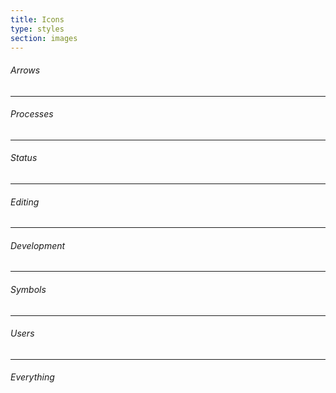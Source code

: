 ```yaml
---
title: Icons
type: styles
section: images
---
```


###### Arrows

<span class="icon icon-arrow-back" title="icon-arrow-back"></span>
<span class="icon icon-arrow-forward" title="icon-arrow-forward"></span>
<span class="icon icon-arrow-down" title="icon-arrow-down"></span>
<span class="icon icon-arrow-left" title="icon-arrow-left"></span>
<span class="icon icon-arrow-right" title="icon-arrow-right"></span>
<span class="icon icon-arrow-up" title="icon-arrow-up"></span>
<span class="icon icon-arrow-maximise" title="icon-arrow-maximise"></span>
<span class="icon icon-arrow-minimise" title="icon-arrow-minimise"></span>

---

###### Processes

<span class="icon icon-arrow-loop" title="icon-arrow-loop"></span>
<span class="icon icon-arrow-repeat" title="icon-arrow-repeat"></span>
<span class="icon icon-arrow-shuffle" title="icon-arrow-shuffle"></span>
<span class="icon icon-arrow-sync" title="icon-arrow-sync"></span>
<span class="icon icon-refresh" title="icon-refresh"></span>

---

###### Status

<span class="icon icon-media-fast-forward-outline" title="icon-media-fast-forward-outline"></span>
<span class="icon icon-media-fast-forward" title="icon-media-fast-forward"></span>
<span class="icon icon-media-pause-outline" title="icon-media-pause-outline"></span>
<span class="icon icon-media-pause" title="icon-media-pause"></span>
<span class="icon icon-media-play-outline" title="icon-media-play-outline"></span>
<span class="icon icon-media-play-reverse-outline" title="icon-media-play-reverse-outline"></span>
<span class="icon icon-media-play-reverse" title="icon-media-play-reverse"></span>
<span class="icon icon-media-play" title="icon-media-play"></span>
<span class="icon icon-media-record-outline" title="icon-media-record-outline"></span>
<span class="icon icon-media-record" title="icon-media-record"></span>
<span class="icon icon-media-rewind-outline" title="icon-media-rewind-outline"></span>
<span class="icon icon-media-rewind" title="icon-media-rewind"></span>
<span class="icon icon-media-stop-outline" title="icon-media-stop-outline"></span>
<span class="icon icon-media-stop" title="icon-media-stop"></span>

---

###### Editing

<span class="icon icon-attachment" title="icon-attachment"></span>
<span class="icon icon-keyboard" title="icon-keyboard"></span>
<span class="icon icon-link" title="icon-link"></span>
<span class="icon icon-folder-open" title="icon-folder-open"></span>
<span class="icon icon-folder" title="icon-folder"></span>
<span class="icon icon-document-add" title="icon-document-add"></span>
<span class="icon icon-document-delete" title="icon-document-delete"></span>
<span class="icon icon-document" title="icon-document"></span>
<span class="icon icon-lock-closed" title="icon-lock-closed"></span>
<span class="icon icon-lock-open" title="icon-lock-open"></span>
<span class="icon icon-mail" title="icon-mail"></span>
<span class="icon icon-message" title="icon-message"></span>
<span class="icon icon-pencil" title="icon-pencil"></span>
<span class="icon icon-filter" title="icon-filter"></span>
<span class="icon icon-flag" title="icon-flag"></span>
<span class="icon icon-tabs-outline" title="icon-tabs-outline"></span>
<span class="icon icon-trash" title="icon-trash"></span>
<span class="icon icon-cog" title="icon-cog"></span>
<span class="icon icon-spanner" title="icon-spanner"></span>
<span class="icon icon-pin" title="icon-pin"></span>

---

###### Development

<span class="icon icon-social-github" title="icon-social-github"></span>
<span class="icon icon-flow-children" title="icon-flow-children"></span>
<span class="icon icon-flow-merge" title="icon-flow-merge"></span>
<span class="icon icon-flow-parallel" title="icon-flow-parallel"></span>
<span class="icon icon-flow-switch" title="icon-flow-switch"></span>

---

###### Symbols

<span class="icon icon-eye" title="icon-eye"></span>
<span class="icon icon-flash" title="icon-flash"></span>
<span class="icon icon-home" title="icon-home"></span>
<span class="icon icon-infinity" title="icon-infinity"></span>
<span class="icon icon-key" title="icon-key"></span>
<span class="icon icon-location-arrow" title="icon-location-arrow"></span>
<span class="icon icon-point-of-interest" title="icon-point-of-interest"></span>
<span class="icon icon-power" title="icon-power"></span>
<span class="icon icon-delete-outline" title="icon-delete-outline"></span>
<span class="icon icon-delete" title="icon-delete"></span>
<span class="icon icon-eject" title="icon-eject"></span>
<span class="icon icon-cancel" title="icon-cancel"></span>
<span class="icon icon-times" title="icon-times"></span>
<span class="icon icon-calendar" title="icon-calendar"></span>
<span class="icon icon-chart-line" title="icon-chart-line"></span>
<span class="icon icon-chart-pie" title="icon-chart-pie"></span>
<span class="icon icon-cloud-storage" title="icon-cloud-storage"></span>
<span class="icon icon-credit-card" title="icon-credit-card"></span>
<span class="icon icon-database" title="icon-database"></span>


---

###### Users

<span class="icon icon-user-add" title="icon-user-add"></span>
<span class="icon icon-user-delete" title="icon-user-delete"></span>
<span class="icon icon-user" title="icon-user"></span>

---

###### Everything

<span class="icon icon-adjust-brightness"></span>
<span class="icon icon-adjust-contrast"></span>
<span class="icon icon-anchor-outline"></span>
<span class="icon icon-anchor"></span>
<span class="icon icon-archive"></span>
<span class="icon icon-arrow-back-outline"></span>
<span class="icon icon-arrow-back"></span>
<span class="icon icon-arrow-down-outline"></span>
<span class="icon icon-arrow-down-thick"></span>
<span class="icon icon-arrow-down"></span>
<span class="icon icon-arrow-forward-outline"></span>
<span class="icon icon-arrow-forward"></span>
<span class="icon icon-arrow-left-outline"></span>
<span class="icon icon-arrow-left-thick"></span>
<span class="icon icon-arrow-left"></span>
<span class="icon icon-arrow-loop-outline"></span>
<span class="icon icon-arrow-loop"></span>
<span class="icon icon-arrow-maximise-outline"></span>
<span class="icon icon-arrow-maximise"></span>
<span class="icon icon-arrow-minimise-outline"></span>
<span class="icon icon-arrow-minimise"></span>
<span class="icon icon-arrow-move-outline"></span>
<span class="icon icon-arrow-move"></span>
<span class="icon icon-arrow-repeat-outline"></span>
<span class="icon icon-arrow-repeat"></span>
<span class="icon icon-arrow-right-outline"></span>
<span class="icon icon-arrow-right-thick"></span>
<span class="icon icon-arrow-right"></span>
<span class="icon icon-arrow-shuffle"></span>
<span class="icon icon-arrow-sorted-down"></span>
<span class="icon icon-arrow-sorted-up"></span>
<span class="icon icon-arrow-sync-outline"></span>
<span class="icon icon-arrow-sync"></span>
<span class="icon icon-arrow-unsorted"></span>
<span class="icon icon-arrow-up-outline"></span>
<span class="icon icon-arrow-up-thick"></span>
<span class="icon icon-arrow-up"></span>
<span class="icon icon-at"></span>
<span class="icon icon-attachment-outline"></span>
<span class="icon icon-attachment"></span>
<span class="icon icon-backspace-outline"></span>
<span class="icon icon-backspace"></span>
<span class="icon icon-battery-charge"></span>
<span class="icon icon-battery-full"></span>
<span class="icon icon-battery-high"></span>
<span class="icon icon-battery-low"></span>
<span class="icon icon-battery-mid"></span>
<span class="icon icon-beaker"></span>
<span class="icon icon-beer"></span>
<span class="icon icon-bell"></span>
<span class="icon icon-book"></span>
<span class="icon icon-bookmark"></span>
<span class="icon icon-briefcase"></span>
<span class="icon icon-brush"></span>
<span class="icon icon-business-card"></span>
<span class="icon icon-calculator"></span>
<span class="icon icon-calendar-outline"></span>
<span class="icon icon-calendar"></span>
<span class="icon icon-camera-outline"></span>
<span class="icon icon-camera"></span>
<span class="icon icon-cancel-outline"></span>
<span class="icon icon-cancel"></span>
<span class="icon icon-chart-area-outline"></span>
<span class="icon icon-chart-area"></span>
<span class="icon icon-chart-bar-outline"></span>
<span class="icon icon-chart-bar"></span>
<span class="icon icon-chart-line-outline"></span>
<span class="icon icon-chart-line"></span>
<span class="icon icon-chart-pie-outline"></span>
<span class="icon icon-chart-pie"></span>
<span class="icon icon-chevron-left-outline"></span>
<span class="icon icon-chevron-left"></span>
<span class="icon icon-chevron-right-outline"></span>
<span class="icon icon-chevron-right"></span>
<span class="icon icon-clipboard"></span>
<span class="icon icon-cloud-storage"></span>
<span class="icon icon-cloud-storage-outline"></span>
<span class="icon icon-code-outline"></span>
<span class="icon icon-code"></span>
<span class="icon icon-coffee"></span>
<span class="icon icon-cog-outline"></span>
<span class="icon icon-cog"></span>
<span class="icon icon-compass"></span>
<span class="icon icon-contacts"></span>
<span class="icon icon-credit-card"></span>
<span class="icon icon-css3"></span>
<span class="icon icon-database"></span>
<span class="icon icon-delete-outline"></span>
<span class="icon icon-delete"></span>
<span class="icon icon-device-desktop"></span>
<span class="icon icon-device-laptop"></span>
<span class="icon icon-device-phone"></span>
<span class="icon icon-device-tablet"></span>
<span class="icon icon-directions"></span>
<span class="icon icon-divide-outline"></span>
<span class="icon icon-divide"></span>
<span class="icon icon-document-add"></span>
<span class="icon icon-document-delete"></span>
<span class="icon icon-document-text"></span>
<span class="icon icon-document"></span>
<span class="icon icon-download-outline"></span>
<span class="icon icon-download"></span>
<span class="icon icon-dropbox"></span>
<span class="icon icon-edit"></span>
<span class="icon icon-eject-outline"></span>
<span class="icon icon-eject"></span>
<span class="icon icon-equals-outline"></span>
<span class="icon icon-equals"></span>
<span class="icon icon-export-outline"></span>
<span class="icon icon-export"></span>
<span class="icon icon-eye-outline"></span>
<span class="icon icon-eye"></span>
<span class="icon icon-feather"></span>
<span class="icon icon-film"></span>
<span class="icon icon-filter"></span>
<span class="icon icon-flag-outline"></span>
<span class="icon icon-flag"></span>
<span class="icon icon-flash-outline"></span>
<span class="icon icon-flash"></span>
<span class="icon icon-flow-children"></span>
<span class="icon icon-flow-merge"></span>
<span class="icon icon-flow-parallel"></span>
<span class="icon icon-flow-switch"></span>
<span class="icon icon-folder-add"></span>
<span class="icon icon-folder-delete"></span>
<span class="icon icon-folder-open"></span>
<span class="icon icon-folder"></span>
<span class="icon icon-gift"></span>
<span class="icon icon-globe-outline"></span>
<span class="icon icon-globe"></span>
<span class="icon icon-group-outline"></span>
<span class="icon icon-group"></span>
<span class="icon icon-headphones"></span>
<span class="icon icon-heart-full-outline"></span>
<span class="icon icon-heart-half-outline"></span>
<span class="icon icon-heart-outline"></span>
<span class="icon icon-heart"></span>
<span class="icon icon-home-outline"></span>
<span class="icon icon-home"></span>
<span class="icon icon-html5"></span>
<span class="icon icon-image-outline"></span>
<span class="icon icon-image"></span>
<span class="icon icon-infinity-outline"></span>
<span class="icon icon-infinity"></span>
<span class="icon icon-info-large-outline"></span>
<span class="icon icon-info-large"></span>
<span class="icon icon-info-outline"></span>
<span class="icon icon-info"></span>
<span class="icon icon-input-checked-outline"></span>
<span class="icon icon-input-checked"></span>
<span class="icon icon-key-outline"></span>
<span class="icon icon-key"></span>
<span class="icon icon-keyboard"></span>
<span class="icon icon-leaf"></span>
<span class="icon icon-lightbulb"></span>
<span class="icon icon-link-outline"></span>
<span class="icon icon-link"></span>
<span class="icon icon-location-arrow-outline"></span>
<span class="icon icon-location-arrow"></span>
<span class="icon icon-location-outline"></span>
<span class="icon icon-location"></span>
<span class="icon icon-lock-closed-outline"></span>
<span class="icon icon-lock-closed"></span>
<span class="icon icon-lock-open-outline"></span>
<span class="icon icon-lock-open"></span>
<span class="icon icon-mail"></span>
<span class="icon icon-map"></span>
<span class="icon icon-media-eject-outline"></span>
<span class="icon icon-media-eject"></span>
<span class="icon icon-media-fast-forward-outline"></span>
<span class="icon icon-media-fast-forward"></span>
<span class="icon icon-media-pause-outline"></span>
<span class="icon icon-media-pause"></span>
<span class="icon icon-media-play-outline"></span>
<span class="icon icon-media-play-reverse-outline"></span>
<span class="icon icon-media-play-reverse"></span>
<span class="icon icon-media-play"></span>
<span class="icon icon-media-record-outline"></span>
<span class="icon icon-media-record"></span>
<span class="icon icon-media-rewind-outline"></span>
<span class="icon icon-media-rewind"></span>
<span class="icon icon-media-stop-outline"></span>
<span class="icon icon-media-stop"></span>
<span class="icon icon-message-typing"></span>
<span class="icon icon-message"></span>
<span class="icon icon-messages"></span>
<span class="icon icon-microphone-outline"></span>
<span class="icon icon-microphone"></span>
<span class="icon icon-minus-outline"></span>
<span class="icon icon-minus"></span>
<span class="icon icon-mortar-board"></span>
<span class="icon icon-news"></span>
<span class="icon icon-notes-outline"></span>
<span class="icon icon-notes"></span>
<span class="icon icon-pen"></span>
<span class="icon icon-pencil"></span>
<span class="icon icon-phone-outline"></span>
<span class="icon icon-phone"></span>
<span class="icon icon-pi-outline"></span>
<span class="icon icon-pi"></span>
<span class="icon icon-pin-outline"></span>
<span class="icon icon-pin"></span>
<span class="icon icon-pipette"></span>
<span class="icon icon-plane-outline"></span>
<span class="icon icon-plane"></span>
<span class="icon icon-plug"></span>
<span class="icon icon-plus-outline"></span>
<span class="icon icon-plus"></span>
<span class="icon icon-point-of-interest-outline"></span>
<span class="icon icon-point-of-interest"></span>
<span class="icon icon-power-outline"></span>
<span class="icon icon-power"></span>
<span class="icon icon-printer"></span>
<span class="icon icon-puzzle-outline"></span>
<span class="icon icon-puzzle"></span>
<span class="icon icon-radar-outline"></span>
<span class="icon icon-radar"></span>
<span class="icon icon-refresh-outline"></span>
<span class="icon icon-refresh"></span>
<span class="icon icon-rss-outline"></span>
<span class="icon icon-rss"></span>
<span class="icon icon-scissors-outline"></span>
<span class="icon icon-scissors"></span>
<span class="icon icon-shopping-bag"></span>
<span class="icon icon-shopping-cart"></span>
<span class="icon icon-social-at-circular"></span>
<span class="icon icon-social-dribbble-circular"></span>
<span class="icon icon-social-dribbble"></span>
<span class="icon icon-social-facebook-circular"></span>
<span class="icon icon-social-facebook"></span>
<span class="icon icon-social-flickr-circular"></span>
<span class="icon icon-social-flickr"></span>
<span class="icon icon-social-github-circular"></span>
<span class="icon icon-social-github"></span>
<span class="icon icon-social-google-plus-circular"></span>
<span class="icon icon-social-google-plus"></span>
<span class="icon icon-social-instagram-circular"></span>
<span class="icon icon-social-instagram"></span>
<span class="icon icon-social-last-fm-circular"></span>
<span class="icon icon-social-last-fm"></span>
<span class="icon icon-social-linkedin-circular"></span>
<span class="icon icon-social-linkedin"></span>
<span class="icon icon-social-pinterest-circular"></span>
<span class="icon icon-social-pinterest"></span>
<span class="icon icon-social-skype-outline"></span>
<span class="icon icon-social-skype"></span>
<span class="icon icon-social-tumbler-circular"></span>
<span class="icon icon-social-tumbler"></span>
<span class="icon icon-social-twitter-circular"></span>
<span class="icon icon-social-twitter"></span>
<span class="icon icon-social-vimeo-circular"></span>
<span class="icon icon-social-vimeo"></span>
<span class="icon icon-social-youtube-circular"></span>
<span class="icon icon-social-youtube"></span>
<span class="icon icon-sort-alphabetically-outline"></span>
<span class="icon icon-sort-alphabetically"></span>
<span class="icon icon-sort-numerically-outline"></span>
<span class="icon icon-sort-numerically"></span>
<span class="icon icon-spanner-outline"></span>
<span class="icon icon-spanner"></span>
<span class="icon icon-spiral"></span>
<span class="icon icon-star-full-outline"></span>
<span class="icon icon-star-half-outline"></span>
<span class="icon icon-star-half"></span>
<span class="icon icon-star-outline"></span>
<span class="icon icon-star"></span>
<span class="icon icon-starburst-outline"></span>
<span class="icon icon-starburst"></span>
<span class="icon icon-stopwatch"></span>
<span class="icon icon-support"></span>
<span class="icon icon-tabs-outline"></span>
<span class="icon icon-tag"></span>
<span class="icon icon-tags"></span>
<span class="icon icon-th-large-outline"></span>
<span class="icon icon-th-large"></span>
<span class="icon icon-th-list-outline"></span>
<span class="icon icon-th-list"></span>
<span class="icon icon-th-menu-outline"></span>
<span class="icon icon-th-menu"></span>
<span class="icon icon-th-small-outline"></span>
<span class="icon icon-th-small"></span>
<span class="icon icon-thermometer"></span>
<span class="icon icon-thumbs-down"></span>
<span class="icon icon-thumbs-ok"></span>
<span class="icon icon-thumbs-up"></span>
<span class="icon icon-tick-outline"></span>
<span class="icon icon-tick"></span>
<span class="icon icon-ticket"></span>
<span class="icon icon-time"></span>
<span class="icon icon-times-outline"></span>
<span class="icon icon-times"></span>
<span class="icon icon-trash"></span>
<span class="icon icon-tree"></span>
<span class="icon icon-upload-outline"></span>
<span class="icon icon-upload"></span>
<span class="icon icon-user-add-outline"></span>
<span class="icon icon-user-add"></span>
<span class="icon icon-user-delete-outline"></span>
<span class="icon icon-user-delete"></span>
<span class="icon icon-user-outline"></span>
<span class="icon icon-user"></span>
<span class="icon icon-vendor-android"></span>
<span class="icon icon-vendor-apple"></span>
<span class="icon icon-vendor-microsoft"></span>
<span class="icon icon-video-outline"></span>
<span class="icon icon-video"></span>
<span class="icon icon-volume-down"></span>
<span class="icon icon-volume-mute"></span>
<span class="icon icon-volume-up"></span>
<span class="icon icon-volume"></span>
<span class="icon icon-warning-outline"></span>
<span class="icon icon-warning"></span>
<span class="icon icon-watch"></span>
<span class="icon icon-waves-outline"></span>
<span class="icon icon-waves"></span>
<span class="icon icon-weather-cloudy"></span>
<span class="icon icon-weather-downpour"></span>
<span class="icon icon-weather-night"></span>
<span class="icon icon-weather-partly-sunny"></span>
<span class="icon icon-weather-shower"></span>
<span class="icon icon-weather-snow"></span>
<span class="icon icon-weather-stormy"></span>
<span class="icon icon-weather-sunny"></span>
<span class="icon icon-weather-windy-cloudy"></span>
<span class="icon icon-weather-windy"></span>
<span class="icon icon-wi-fi-outline"></span>
<span class="icon icon-wi-fi"></span>
<span class="icon icon-wine"></span>
<span class="icon icon-world-outline"></span>
<span class="icon icon-world"></span>
<span class="icon icon-zoom-in-outline"></span>
<span class="icon icon-zoom-in"></span>
<span class="icon icon-zoom-out-outline"></span>
<span class="icon icon-zoom-out"></span>
<span class="icon icon-zoom-outline"></span>
<span class="icon icon-zoom"></span>

